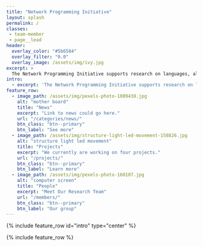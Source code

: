 ```yaml
---
title: "Network Programming Initiative"
layout: splash
permalink: /
classes: 
 - team-member
 - page__lead
header:
  overlay_color: "#5b6584"
  overlay_filter: "0.0"
  overlay_image: /assets/img/ivy.jpg
excerpt: >
  The Network Programming Initiative supports research on languages, algorithms, and tools for network programming, and facilitates closer interactions with partners in industry and government. For more details, read our [whitepaper pdf](/foster-site/papers/npi-whitepaper.pdf).
intro: 
  - excerpt: 'The Network Programming Initiative supports research on languages, algorithms, and tools for network programming, and facilitates closer interactions with partners in industry and government. For more details, read our [whitepaper (pdf)](/../../papers/npi-whitepaper.pdf).'
feature_row:
  - image_path: /assets/img/pexels-photo-1089438.jpg
    alt: "mother board"
    title: "News"
    excerpt: "Link to news could go here."
    url: "/categories/news/"
    btn_class: "btn--primary"
    btn_label: "See more"
  - image_path: /assets/img/structure-light-led-movement-158826.jpg
    alt: "structure light led movement"
    title: "Projects"
    excerpt: "We currently are working on four projects."
    url: "/projects/"
    btn_class: "btn--primary"
    btn_label: "Learn more"
  - image_path: /assets/img/pexels-photo-160107.jpg
    alt: "computer screen"
    title: "People"
    excerpt: "Meet Our Research Team"
    url: "/members/"
    btn_class: "btn--primary"
    btn_label: "Our group"      
---
```


{% include feature_row id="intro" type="center" %}

{% include feature_row %}
